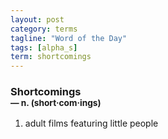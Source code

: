 ```yaml
---
layout: post
category: terms
tagline: "Word of the Day"
tags: [alpha_s]
term: shortcomings
---
```


<h3>Shortcomings<br/> <small>&mdash; n. (short<span>&middot;</span>com<span>&middot;</span>ings)</small></h3>
<p><ol><li>adult films featuring little people</li>
</ol></p>
